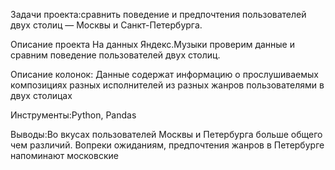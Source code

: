 Задачи проекта:сравнить поведение и предпочтения пользователей двух столиц — Москвы и Санкт-Петербурга.

Описание проекта
 На данных Яндекс.Музыки проверим данные и сравним поведение пользователей двух столиц.

Описание колонок:
Данные содержат информацию о прослушиваемых композициях разных исполнителей из разных жанров  пользователями в двух столицах

Инструменты:Python, Pandas

Выводы:Во вкусах пользователей Москвы и Петербурга больше общего чем различий. Вопреки ожиданиям, предпочтения жанров в Петербурге напоминают московские


